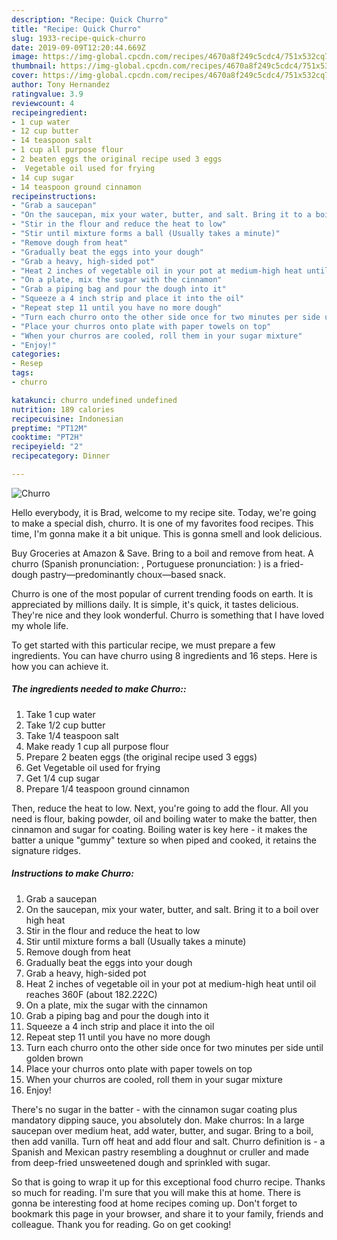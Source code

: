 ```yaml
---
description: "Recipe: Quick Churro"
title: "Recipe: Quick Churro"
slug: 1933-recipe-quick-churro
date: 2019-09-09T12:20:44.669Z
image: https://img-global.cpcdn.com/recipes/4670a8f249c5cdc4/751x532cq70/churro-recipe-main-photo.jpg
thumbnail: https://img-global.cpcdn.com/recipes/4670a8f249c5cdc4/751x532cq70/churro-recipe-main-photo.jpg
cover: https://img-global.cpcdn.com/recipes/4670a8f249c5cdc4/751x532cq70/churro-recipe-main-photo.jpg
author: Tony Hernandez
ratingvalue: 3.9
reviewcount: 4
recipeingredient:
- 1 cup water
- 12 cup butter
- 14 teaspoon salt
- 1 cup all purpose flour
- 2 beaten eggs the original recipe used 3 eggs
-  Vegetable oil used for frying
- 14 cup sugar
- 14 teaspoon ground cinnamon
recipeinstructions:
- "Grab a saucepan"
- "On the saucepan, mix your water, butter, and salt. Bring it to a boil over high heat"
- "Stir in the flour and reduce the heat to low"
- "Stir until mixture forms a ball (Usually takes a minute)"
- "Remove dough from heat"
- "Gradually beat the eggs into your dough"
- "Grab a heavy, high-sided pot"
- "Heat 2 inches of vegetable oil in your pot at medium-high heat until oil reaches 360F (about 182.222C)"
- "On a plate, mix the sugar with the cinnamon"
- "Grab a piping bag and pour the dough into it"
- "Squeeze a 4 inch strip and place it into the oil"
- "Repeat step 11 until you have no more dough"
- "Turn each churro onto the other side once for two minutes per side until golden brown"
- "Place your churros onto plate with paper towels on top"
- "When your churros are cooled, roll them in your sugar mixture"
- "Enjoy!"
categories:
- Resep
tags:
- churro

katakunci: churro undefined undefined
nutrition: 189 calories
recipecuisine: Indonesian
preptime: "PT12M"
cooktime: "PT2H"
recipeyield: "2"
recipecategory: Dinner

---
```



![Churro](https://img-global.cpcdn.com/recipes/4670a8f249c5cdc4/751x532cq70/churro-recipe-main-photo.jpg)

Hello everybody, it is Brad, welcome to my recipe site. Today, we're going to make a special dish, churro. It is one of my favorites food recipes. This time, I'm gonna make it a bit unique. This is gonna smell and look delicious.

Buy Groceries at Amazon &amp; Save. Bring to a boil and remove from heat. A churro (Spanish pronunciation: , Portuguese pronunciation: ) is a fried-dough pastry—predominantly choux—based snack.

Churro is one of the most popular of current trending foods on earth. It is appreciated by millions daily. It is simple, it's quick, it tastes delicious. They're nice and they look wonderful. Churro is something that I have loved my whole life.


To get started with this particular recipe, we must prepare a few ingredients. You can have churro using 8 ingredients and 16 steps. Here is how you can achieve it.

##### The ingredients needed to make Churro::

1. Take 1 cup water
1. Take 1/2 cup butter
1. Take 1/4 teaspoon salt
1. Make ready 1 cup all purpose flour
1. Prepare 2 beaten eggs (the original recipe used 3 eggs)
1. Get  Vegetable oil used for frying
1. Get 1/4 cup sugar
1. Prepare 1/4 teaspoon ground cinnamon


Then, reduce the heat to low. Next, you&#39;re going to add the flour. All you need is flour, baking powder, oil and boiling water to make the batter, then cinnamon and sugar for coating. Boiling water is key here - it makes the batter a unique &#34;gummy&#34; texture so when piped and cooked, it retains the signature ridges. 

##### Instructions to make Churro:

1. Grab a saucepan
1. On the saucepan, mix your water, butter, and salt. Bring it to a boil over high heat
1. Stir in the flour and reduce the heat to low
1. Stir until mixture forms a ball (Usually takes a minute)
1. Remove dough from heat
1. Gradually beat the eggs into your dough
1. Grab a heavy, high-sided pot
1. Heat 2 inches of vegetable oil in your pot at medium-high heat until oil reaches 360F (about 182.222C)
1. On a plate, mix the sugar with the cinnamon
1. Grab a piping bag and pour the dough into it
1. Squeeze a 4 inch strip and place it into the oil
1. Repeat step 11 until you have no more dough
1. Turn each churro onto the other side once for two minutes per side until golden brown
1. Place your churros onto plate with paper towels on top
1. When your churros are cooled, roll them in your sugar mixture
1. Enjoy!


There&#39;s no sugar in the batter - with the cinnamon sugar coating plus mandatory dipping sauce, you absolutely don. Make churros: In a large saucepan over medium heat, add water, butter, and sugar. Bring to a boil, then add vanilla. Turn off heat and add flour and salt. Churro definition is - a Spanish and Mexican pastry resembling a doughnut or cruller and made from deep-fried unsweetened dough and sprinkled with sugar. 

So that is going to wrap it up for this exceptional food churro recipe. Thanks so much for reading. I'm sure that you will make this at home. There is gonna be interesting food at home recipes coming up. Don't forget to bookmark this page in your browser, and share it to your family, friends and colleague. Thank you for reading. Go on get cooking!
